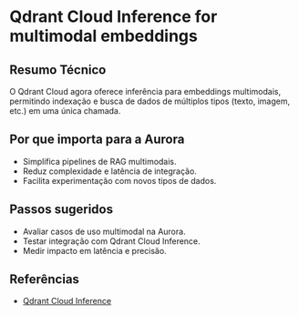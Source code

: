 # Qdrant Cloud Inference for multimodal embeddings

## Resumo Técnico

O Qdrant Cloud agora oferece inferência para embeddings multimodais, permitindo indexação e busca de dados de múltiplos tipos (texto, imagem, etc.) em uma única chamada.

## Por que importa para a Aurora

- Simplifica pipelines de RAG multimodais.
- Reduz complexidade e latência de integração.
- Facilita experimentação com novos tipos de dados.

## Passos sugeridos

- Avaliar casos de uso multimodal na Aurora.
- Testar integração com Qdrant Cloud Inference.
- Medir impacto em latência e precisão.

## Referências

- [Qdrant Cloud Inference](https://qdrant.tech/documentation/cloud/inference/)
